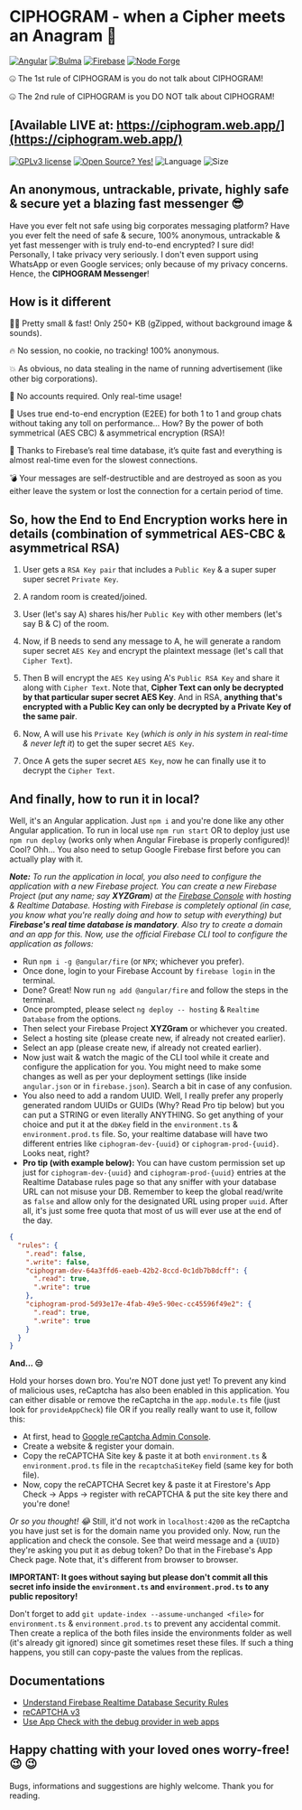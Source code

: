 # CIPHOGRAM - when a Cipher meets an Anagram 🤪

[![Angular](https://img.shields.io/badge/Angular-DD0031?style=for-the-badge&logo=angular&logoColor=white)](https://angular.io/)
[![Bulma](https://img.shields.io/badge/Bulma-00D1B2?style=for-the-badge&logo=bulma&logoColor=white)](https://bulma.io/)
[![Firebase](https://img.shields.io/badge/firebase-FFCA28?style=for-the-badge&logo=firebase&logoColor=black)](https://firebase.google.com/)
[![Node Forge](https://img.shields.io/badge/node_forge-CB3837?style=for-the-badge&logo=npm&logoColor=white)](https://www.npmjs.com/package/node-forge)

🤐 The 1st rule of CIPHOGRAM is you do not talk about CIPHOGRAM!

🤐 The 2nd rule of CIPHOGRAM is you DO NOT talk about CIPHOGRAM!

## [**Available LIVE at**: https://ciphogram.web.app/](https://ciphogram.web.app/)

[![GPLv3 license](https://img.shields.io/badge/License-GPLv3-blue.svg?style=for-the-badge)](http://perso.crans.org/besson/LICENSE.html)
[![Open Source? Yes!](https://img.shields.io/badge/Open_Source%3F-Yes!-blue?style=for-the-badge&logo=gitHub&logoColor=white)](https://opensource.com/resources/what-open-source/)
![Language](https://img.shields.io/github/languages/top/dusk196/ciphogram-messenger?style=for-the-badge)
![Size](https://img.shields.io/github/languages/code-size/dusk196/ciphogram-messenger?style=for-the-badge)

## An anonymous, untrackable, private, highly safe & secure yet a blazing fast messenger 😎

Have you ever felt not safe using big corporates messaging platform? Have you ever felt the need of safe & secure, 100% anonymous, untrackable & yet fast messenger with is truly end-to-end encrypted? I sure did! Personally, I take privacy very seriously. I don't even support using WhatsApp or even Google services; only because of my privacy concerns. Hence, the **CIPHOGRAM Messenger**!

## How is it different

🤏🏼 Pretty small & fast! Only 250+ KB (gZipped, without background image & sounds).

🔥 No session, no cookie, no tracking! 100% anonymous.

💥 As obvious, no data stealing in the name of running advertisement (like other big corporations).

👤 No accounts required. Only real-time usage!

🔐 Uses true end-to-end encryption (E2EE) for both 1 to 1 and group chats without taking any toll on performance… How? By the power of both symmetrical (AES CBC) & asymmetrical encryption (RSA)!

💾 Thanks to Firebase’s real time database, it’s quite fast and everything is almost real-time even for the slowest connections.

💣 Your messages are self-destructible and are destroyed as soon as you either leave the system or lost the connection for a certain period of time.

## So, how the End to End Encryption works here in details (combination of symmetrical AES-CBC & asymmetrical RSA)

1. User gets a `RSA Key pair` that includes a `Public Key` & a super super super secret `Private Key`.

2. A random room is created/joined.

3. User (let's say A) shares his/her `Public Key` with other members (let's say B & C) of the room.

4. Now, if B needs to send any message to A, he will generate a random super secret `AES Key` and encrypt the plaintext message (let's call that `Cipher Text`).

5. Then B will encrypt the `AES Key` using A's `Public RSA Key` and share it along with `Cipher Text`. Note that, **Cipher Text can only be decrypted by that particular super secret AES Key**. And in RSA, **anything that's encrypted with a Public Key can only be decrypted by a Private Key of the same pair**.

6. Now, A will use his `Private Key` (_which is only in his system in real-time & never left it_) to get the super secret `AES Key`.

7. Once A gets the super secret `AES Key`, now he can finally use it to decrypt the `Cipher Text`.

## And finally, how to run it in local?

Well, it's an Angular application. Just `npm i` and you're done like any other Angular application. To run in local use `npm run start` OR to deploy just use `npm run deploy` (works only when Angular Firebase is properly configured)! Cool? Ohh... You also need to setup Google Firebase first before you can actually play with it.

**_Note:_** _To run the application in local, you also need to configure the application with a new Firebase project. You can create a new Firebase Project (put any name; say **XYZGram**) at the [Firebase Console](https://console.firebase.google.com/) with hosting & Realtime Database. Hosting with Firebase is completely optional (in case, you know what you're really doing and how to setup with everything) but **Firebase's real time database is mandatory**. Also try to create a domain and an app for this. Now, use the official Firebase CLI tool to configure the application as follows:_

* Run `npm i -g @angular/fire` (or `NPX`; whichever you prefer).
* Once done, login to your Firebase Account by `firebase login` in the terminal.
* Done? Great! Now run `ng add @angular/fire` and follow the steps in the terminal.
* Once prompted, please select `ng deploy -- hosting` & `Realtime Database` from the options.
* Then select your Firebase Project **XYZGram** or whichever you created.
* Select a hosting site (please create new, if already not created earlier).
* Select an app (please create new, if already not created earlier).
* Now just wait & watch the magic of the CLI tool while it create and configure the application for you. You might need to make some changes as well as per your deployment settings (like inside `angular.json` or in `firebase.json`). Search a bit in case of any confusion.
* You also need to add a random UUID. Well, I really prefer any properly generated random UUIDs or GUIDs (Why? Read Pro tip below) but you can put a STRING or even literally ANYTHING. So get anything of your choice and put it at the `dbKey` field in the `environment.ts` & `environment.prod.ts` file. So, your realtime database will have two different entries like `ciphogram-dev-{uuid}` or `ciphogram-prod-{uuid}`. Looks neat, right?
* **Pro tip (with example below):** You can have custom permission set up just for `ciphogram-dev-{uuid}` and `ciphogram-prod-{uuid}` entries at the Realtime Database rules page so that any sniffer with your database URL can not misuse your DB. Remember to keep the global read/write as `false` and allow only for the designated URL using proper `uuid`. After all, it's just some free quota that most of us will ever use at the end of the day.

```JSON
{
  "rules": {
    ".read": false,
    ".write": false,
    "ciphogram-dev-64a3ffd6-eaeb-42b2-8ccd-0c1db7b8dcff": {
      ".read": true,
      ".write": true
    },
    "ciphogram-prod-5d93e17e-4fab-49e5-90ec-cc45596f49e2": {
      ".read": true,
      ".write": true
    }
  }
}
```

**And... 😒**

Hold your horses down bro. You're NOT done just yet! To prevent any kind of malicious uses, reCaptcha has also been enabled in this application. You can either disable or remove the reCaptcha in the `app.module.ts` file (just look for `provideAppCheck`) file OR if you really really want to use it, follow this:
* At first, head to [Google reCaptcha Admin Console](https://www.google.com/recaptcha/admin/).
* Create a website & register your domain.
* Copy the reCAPTCHA Site key & paste it at both `environment.ts` & `environment.prod.ts` file in the `recaptchaSiteKey` field (same key for both file).
* Now, copy the reCAPTCHA Secret key & paste it at Firestore's App Check -> Apps -> register with reCAPTCHA & put the site key there and you're done!

_Or so you thought! 😂_
Still, it'd not work in `localhost:4200` as the reCaptcha you have just set is for the domain name you provided only. Now, run the application and check the console. See that weird message and a `{UUID}` they're asking you put it as debug token? Do that in the Firebase's App Check page. Note that, it's different from browser to browser.

**IMPORTANT: It goes without saying but please don't commit all this secret info inside the `environment.ts` and `environment.prod.ts` to any public repository!**

Don't forget to add `git update-index --assume-unchanged <file>` for `environment.ts` & `environment.prod.ts` to prevent any accidental commit. Then create a replica of the both files inside the environments folder as well (it's already git ignored) since git sometimes reset these files. If such a thing happens, you still can copy-paste the values from the replicas.

## Documentations

* [Understand Firebase Realtime Database Security Rules](https://firebase.google.com/docs/database/security)
* [reCAPTCHA v3](https://developers.google.com/recaptcha/docs/v3)
* [Use App Check with the debug provider in web apps](https://firebase.google.com/docs/app-check/web/debug-provider)

## Happy chatting with your loved ones worry-free! :wink: :wink:

Bugs, informations and suggestions are highly welcome. Thank you for reading.